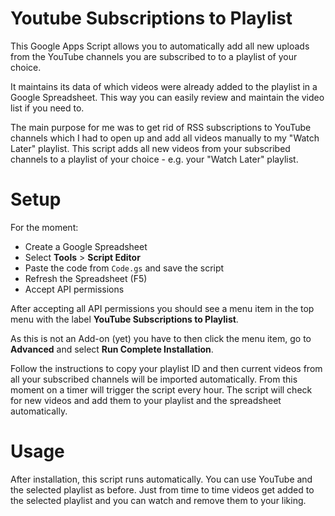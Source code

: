 # Youtube Subscriptions to Playlist
This Google Apps Script allows you to automatically add all new uploads from the YouTube channels you are subscribed to to a playlist of your choice.

It maintains its data of which videos were already added to the playlist in a Google Spreadsheet. This way you can easily review and maintain the video list if you need to.

The main purpose for me was to get rid of RSS subscriptions to YouTube channels which I had to open up and add all videos manually to my "Watch Later" playlist. This script adds all new videos from your subscribed channels to a playlist of your choice - e.g. your "Watch Later" playlist.

# Setup
For the moment:
- Create a Google Spreadsheet
- Select **Tools** > **Script Editor**
- Paste the code from `Code.gs` and save the script
- Refresh the Spreadsheet (F5)
- Accept API permissions

After accepting all API permissions you should see a menu item in the top menu with the label **YouTube Subscriptions to Playlist**.

As this is not an Add-on (yet) you have to then click the menu item, go to **Advanced** and select **Run Complete Installation**.

Follow the instructions to copy your playlist ID and then current videos from all your subscribed channels will be imported automatically. From this moment on a timer will trigger the script every hour. The script will check for new videos and add them to your playlist and the spreadsheet automatically.

# Usage
After installation, this script runs automatically. You can use YouTube and the selected playlist as before. Just from time to time videos get added to the selected playlist and you can watch and remove them to your liking.
